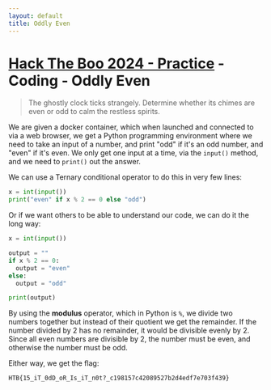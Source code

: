 ```yaml
---
layout: default
title: Oddly Even
---
```


# [Hack The Boo 2024 - Practice](index.md) - Coding - Oddly Even

> The ghostly clock ticks strangely. Determine whether its chimes are even or odd to calm the restless spirits.

We are given a docker container, which when launched and connected to via a web browser, we get a Python programming environment where we need to take an input of a number, and print "odd" if it's an odd number, and "even" if it's even. We only get one input at a time, via the `input()` method, and we need to `print()` out the answer.


We can use a Ternary conditional operator to do this in very few lines:
```python
x = int(input())
print("even" if x % 2 == 0 else "odd")
```

Or if we want others to be able to understand our code, we can do it the long way:

```python
x = int(input())

output = ""
if x % 2 == 0:
  output = "even"
else:
  output = "odd"

print(output)
```

By using the **modulus** operator, which in Python is `%`, we divide two numbers together but instead of their quotient we get the remainder. If the number divided by 2 has no remainder, it would be divisible evenly by 2. Since all even numbers are divisible by 2, the number must be even, and otherwise the number must be odd.

Either way, we get the flag:
```
HTB{15_iT_0dD_oR_Is_iT_n0t?_c198157c42089527b2d4edf7e703f439}
```